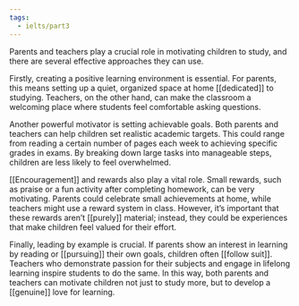 ```yaml
---
tags:
  - ielts/part3
---
```

Parents and teachers play a crucial role in motivating children to study, and there are several effective approaches they can use.

Firstly, creating a positive learning environment is essential. For parents, this means setting up a quiet, organized space at home [[dedicated]] to studying. Teachers, on the other hand, can make the classroom a welcoming place where students feel comfortable asking questions.

Another powerful motivator is setting achievable goals. Both parents and teachers can help children set realistic academic targets. This could range from reading a certain number of pages each week to achieving specific grades in exams. By breaking down large tasks into manageable steps, children are less likely to feel overwhelmed.

[[Encouragement]] and rewards also play a vital role. Small rewards, such as praise or a fun activity after completing homework, can be very motivating. Parents could celebrate small achievements at home, while teachers might use a reward system in class. However, it’s important that these rewards aren’t [[purely]] material; instead, they could be experiences that make children feel valued for their effort.

Finally, leading by example is crucial. If parents show an interest in learning by reading or [[pursuing]] their own goals, children often [[follow suit]]. Teachers who demonstrate passion for their subjects and engage in lifelong learning inspire students to do the same. In this way, both parents and teachers can motivate children not just to study more, but to develop a [[genuine]] love for learning.